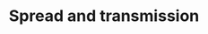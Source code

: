 ---
banner:
  content: 'You can set this component to ''display: true'' to show a banner at the
    top of the page.'
  display: false
  heading: This is a place to place urgent information
layout: category
name: spread-transmission
owner: CDC
questions:
- how-does-the-virus-spread
- can-someone-who-has-had-covid-19-spread-the-illness-to-others
- what-is-community-spread
- what-community-mitigation
- community-mitigation
- close-contact-covid-19
- around-someone-who-is-close-contact
- exposed-but-negative-test-still-quarantine
- exposed-but-feel-fine
- close-contact-will-i-be-tested
- when-can-i-be-around-others-after-having-covid-19
- what-do-i-do-if-exposed-to-covid-19
- what-is-contact-tracing
- what-happens-contact-tracing-diagnosed
- who-is-close-contact
- close-contact-if-wearing-mask
- covid-19-digital-tool-secure-health-info
- personal-info-contact-tracing
- required-download-contact-tracing-app
- national-app-contact-tracing
- contact-tracer-asked-for-confidential-information
- avoid-contact-tracing-scam
- cleaning-disinfecting-car-seats-booster-seats
- am-i-at-risk-for-covid-19-from-packages-or-products-shipping-from-china
- can-mosquitoes-spread-covid19
- can-the-virus-be-transmitted-by-blood-transfusion
- can-i-get-coronavirus-from-food
- can-the-virus-that-causes-covid-19-be-spread-through-food
- will-warm-weather-stop-the-outbreak-of-covid-19
- can-the-covid-19-virus-spread-through-sewerage-systems
- covid-19-spread-floodwater
- can-the-covid-19-virus-spread-through-drinking-water
- can-the-covid-19-virus-spread-through-pools-and-hot-tubs
- spread-lakes-rivers
- spread-saltwater-pools
- if-utility-issued-boil-water-advisory-can-i-use-tap-water-to-wash-hands
- is-the-covid-19-virus-found-in-feces
- additional-information-about-water-transmission-and-covid-19
- can-i-get-covid-19-from-my-pets
- should-avoid-contact-with-pets
- what-precautions-with-imported-animals
- can-bats-in-us-get-covid19-and-spread-it-to-people
- can-wild-animals-spread-covid19-to-people-and-pets
- handle-body-someone-who-died
- is-5g-phone-technology-linked
- can-sanitizing-tunnels-be-used-to-prevent-spread
- should-sidewalks-and-roads-be-disinfected-to-prevent-covid-19
redirect_from:
- /spread/
- /water-transmission/
- /protect-yourself/has-anyone-in-united-states-gotten-infected/
- /protect-yourself/how-many-cases-are-there-in-the-us/
title: Spread and transmission
---